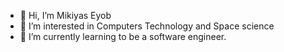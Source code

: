 - 👋 Hi, I’m Mikiyas Eyob
- 👀 I’m interested in Computers Technology and Space science
- 🌱 I’m currently learning to be a software engineer.

<!---
realmikiyas/realmikiyas is a ✨ special ✨ repository because its `README.md` (this file) appears on your GitHub profile.
You can click the Preview link to take a look at your changes.
--->
